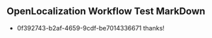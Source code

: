 ## OpenLocalization Workflow Test MarkDown
* 0f392743-b2af-4659-9cdf-be7014336671 thanks!

<!--HONumber=Aug16_HO4-->


